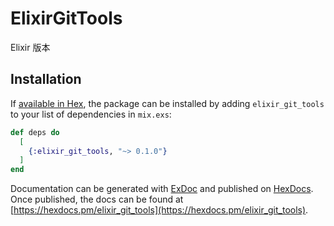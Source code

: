 # ElixirGitTools

Elixir 版本

## Installation

If [available in Hex](https://hex.pm/docs/publish), the package can be installed
by adding `elixir_git_tools` to your list of dependencies in `mix.exs`:

```elixir
def deps do
  [
    {:elixir_git_tools, "~> 0.1.0"}
  ]
end
```

Documentation can be generated with [ExDoc](https://github.com/elixir-lang/ex_doc)
and published on [HexDocs](https://hexdocs.pm). Once published, the docs can
be found at [https://hexdocs.pm/elixir_git_tools](https://hexdocs.pm/elixir_git_tools).

